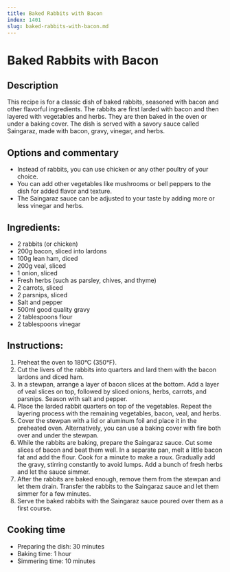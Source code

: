 ```yaml
---
title: Baked Rabbits with Bacon
index: 1401
slug: baked-rabbits-with-bacon.md
---
```


# Baked Rabbits with Bacon

## Description
This recipe is for a classic dish of baked rabbits, seasoned with bacon and other flavorful ingredients. The rabbits are first larded with bacon and then layered with vegetables and herbs. They are then baked in the oven or under a baking cover. The dish is served with a savory sauce called Saingaraz, made with bacon, gravy, vinegar, and herbs.

## Options and commentary
- Instead of rabbits, you can use chicken or any other poultry of your choice.
- You can add other vegetables like mushrooms or bell peppers to the dish for added flavor and texture.
- The Saingaraz sauce can be adjusted to your taste by adding more or less vinegar and herbs.

## Ingredients:
- 2 rabbits (or chicken)
- 200g bacon, sliced into lardons
- 100g lean ham, diced
- 200g veal, sliced
- 1 onion, sliced
- Fresh herbs (such as parsley, chives, and thyme)
- 2 carrots, sliced
- 2 parsnips, sliced
- Salt and pepper
- 500ml good quality gravy
- 2 tablespoons flour
- 2 tablespoons vinegar

## Instructions:
1. Preheat the oven to 180°C (350°F).
2. Cut the livers of the rabbits into quarters and lard them with the bacon lardons and diced ham.
3. In a stewpan, arrange a layer of bacon slices at the bottom. Add a layer of veal slices on top, followed by sliced onions, herbs, carrots, and parsnips. Season with salt and pepper.
4. Place the larded rabbit quarters on top of the vegetables. Repeat the layering process with the remaining vegetables, bacon, veal, and herbs.
5. Cover the stewpan with a lid or aluminum foil and place it in the preheated oven. Alternatively, you can use a baking cover with fire both over and under the stewpan.
6. While the rabbits are baking, prepare the Saingaraz sauce. Cut some slices of bacon and beat them well. In a separate pan, melt a little bacon fat and add the flour. Cook for a minute to make a roux. Gradually add the gravy, stirring constantly to avoid lumps. Add a bunch of fresh herbs and let the sauce simmer.
7. After the rabbits are baked enough, remove them from the stewpan and let them drain. Transfer the rabbits to the Saingaraz sauce and let them simmer for a few minutes.
8. Serve the baked rabbits with the Saingaraz sauce poured over them as a first course.

## Cooking time
- Preparing the dish: 30 minutes
- Baking time: 1 hour
- Simmering time: 10 minutes